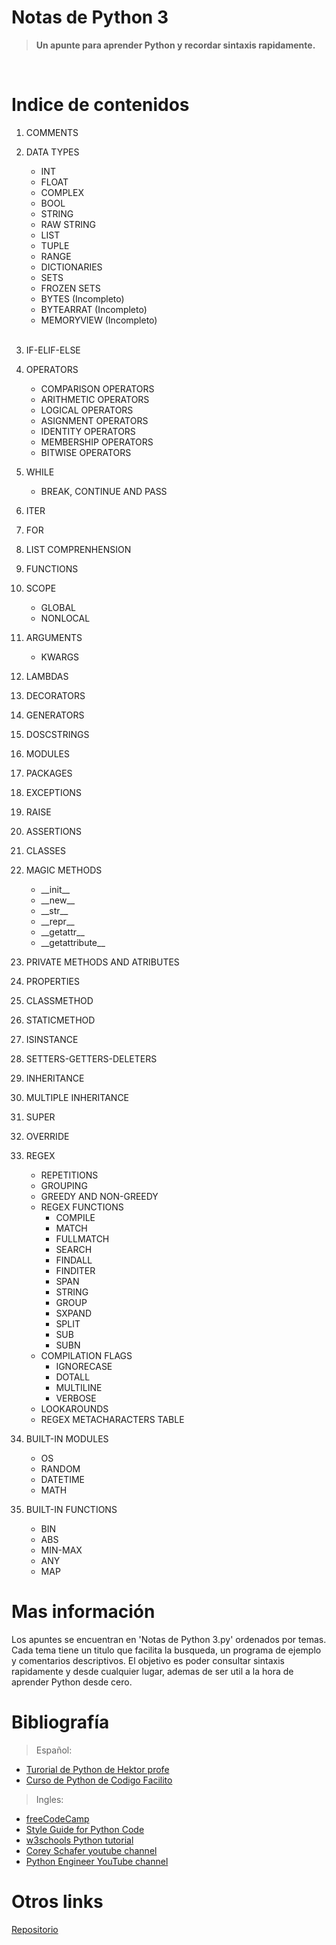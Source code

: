 # Notas de Python 3
> **Un apunte para aprender Python y recordar sintaxis rapidamente.**

&nbsp;
# Indice de contenidos
1. COMMENTS
1. DATA TYPES
   
   * INT
   * FLOAT
   * COMPLEX
   * BOOL
   * STRING
   * RAW STRING
   * LIST
   * TUPLE
   * RANGE
   * DICTIONARIES
   *  SETS
   *  FROZEN SETS
   *  BYTES (Incompleto)
   *  BYTEARRAT (Incompleto)
   *  MEMORYVIEW (Incompleto)  
&nbsp;
1. IF-ELIF-ELSE
2. OPERATORS

   * COMPARISON OPERATORS
   * ARITHMETIC OPERATORS
   * LOGICAL OPERATORS
   * ASIGNMENT OPERATORS
   * IDENTITY OPERATORS
   * MEMBERSHIP OPERATORS
   * BITWISE OPERATORS
&nbsp;
1. WHILE
   * BREAK, CONTINUE AND PASS
&nbsp;
2. ITER
3. FOR
4. LIST COMPRENHENSION
5. FUNCTIONS
6. SCOPE
   * GLOBAL
   * NONLOCAL
&nbsp;
1. ARGUMENTS
   * KWARGS 
&nbsp;
1. LAMBDAS
2. DECORATORS
3. GENERATORS
4. DOSCSTRINGS
5. MODULES
6. PACKAGES
7. EXCEPTIONS
8. RAISE
9. ASSERTIONS
10. CLASSES
11. MAGIC METHODS
    * \_\_init\_\_
    * \_\_new\_\_
    * \_\_str\_\_
    * \_\_repr\_\_
    * \_\_getattr\_\_
    * \_\_getattribute\_\_
1. PRIVATE METHODS AND ATRIBUTES
2. PROPERTIES
3. CLASSMETHOD
4. STATICMETHOD
5. ISINSTANCE
6. SETTERS-GETTERS-DELETERS
7. INHERITANCE
8. MULTIPLE INHERITANCE
9. SUPER
10. OVERRIDE
11. REGEX
    * REPETITIONS
    * GROUPING
    * GREEDY AND NON-GREEDY
    * REGEX FUNCTIONS
       * COMPILE
       * MATCH
       * FULLMATCH
       * SEARCH
       * FINDALL
       * FINDITER
       * SPAN
       * STRING
       * GROUP
       * SXPAND
       * SPLIT
       * SUB
       * SUBN
    * COMPILATION FLAGS
       * IGNORECASE
       * DOTALL
       * MULTILINE
       * VERBOSE
    * LOOKAROUNDS
    * REGEX METACHARACTERS TABLE
1. BUILT-IN MODULES
    * OS
    * RANDOM
    * DATETIME
    * MATH
1. BUILT-IN FUNCTIONS
    * BIN
    * ABS
    * MIN-MAX
    * ANY
    * MAP
  
# Mas información
Los apuntes se encuentran en 'Notas de Python 3.py' ordenados por temas.
Cada tema tiene un titulo que facilita la busqueda, un programa de ejemplo y comentarios descriptivos. El objetivo es poder consultar sintaxis rapidamente y desde cualquier lugar, ademas de ser util a la hora de aprender Python desde cero.

# Bibliografía
> Español:
* [Turorial de Python de Hektor profe](https://docs.hektorprofe.net/python/)
* [Curso de Python de Codigo Facilito](https://www.youtube.com/playlist?list=PLpOqH6AE0tNiK7QN6AJo_3nVGQPc8nLdM)
&nbsp;
> Ingles:
* [freeCodeCamp](https://www.freecodecamp.org/learn)
* [Style Guide for Python Code](https://legacy.python.org/dev/peps/pep-0008/)
* [w3schools Python tutorial](https://www.w3schools.com/python/default.asp)
* [Corey Schafer youtube channel](https://www.youtube.com/user/schafer5)
* [Python Engineer YouTube channel](https://www.youtube.com/c/PythonEngineer/videos)
# Otros links

[Repositorio](https://github.com/valentinoamato/Notas-de-Python-3)

  
          